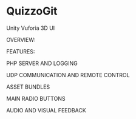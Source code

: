 # QuizzoGit
Unity Vuforia 3D UI

OVERVIEW:

FEATURES:

PHP SERVER AND LOGGING

UDP COMMUNICATION AND REMOTE CONTROL

ASSET BUNDLES

MAIN RADIO BUTTONS

AUDIO AND VISUAL FEEDBACK

